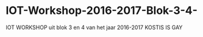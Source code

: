 # IOT-Workshop-2016-2017-Blok-3-4-
IOT WORKSHOP uit blok 3 en 4 van het jaar 2016-2017
KOSTIS IS GAY